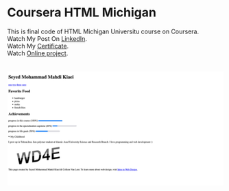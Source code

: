 # Coursera HTML Michigan
This is final code of HTML Michigan Universitu course on Coursera.<br/>
Watch My Post On [LinkedIn](https://www.linkedin.com/posts/activity-6792537576440913920-S0_M?utm_source=share&utm_medium=member_desktop).<br/>
Watch My [Certificate](https://www.coursera.org/account/accomplishments/verify/VAE4QKQ49LG6).<br/>
Watch [Online project](https://mohammadkiaei.github.io/Coursera-HTML-Michigan/).<br/>
<br/>
<br/>
![HTML Michigan Universuty](https://github.com/mohammadkiaei/Coursera-HTML-Michigan/blob/main/html%20michigan.png)
